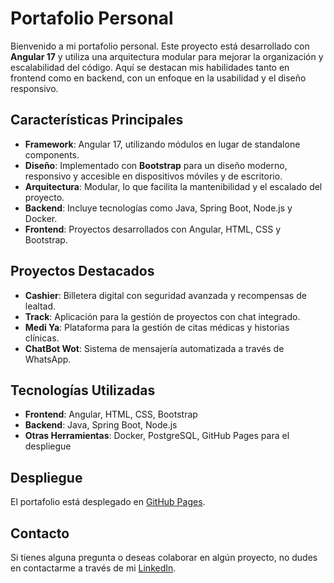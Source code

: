 # Portafolio Personal

Bienvenido a mi portafolio personal. Este proyecto está desarrollado con **Angular 17** y utiliza una arquitectura modular para mejorar la organización y escalabilidad del código. Aquí se destacan mis habilidades tanto en frontend como en backend, con un enfoque en la usabilidad y el diseño responsivo.

## Características Principales

- **Framework**: Angular 17, utilizando módulos en lugar de standalone components.
- **Diseño**: Implementado con **Bootstrap** para un diseño moderno, responsivo y accesible en dispositivos móviles y de escritorio.
- **Arquitectura**: Modular, lo que facilita la mantenibilidad y el escalado del proyecto.
- **Backend**: Incluye tecnologías como Java, Spring Boot, Node.js y Docker.
- **Frontend**: Proyectos desarrollados con Angular, HTML, CSS y Bootstrap.

## Proyectos Destacados

- **Cashier**: Billetera digital con seguridad avanzada y recompensas de lealtad.
- **Track**: Aplicación para la gestión de proyectos con chat integrado.
- **Medi Ya**: Plataforma para la gestión de citas médicas y historias clínicas.
- **ChatBot Wot**: Sistema de mensajería automatizada a través de WhatsApp.

## Tecnologías Utilizadas

- **Frontend**: Angular, HTML, CSS, Bootstrap
- **Backend**: Java, Spring Boot, Node.js
- **Otras Herramientas**: Docker, PostgreSQL, GitHub Pages para el despliegue

## Despliegue

El portafolio está desplegado en [GitHub Pages](https://github.com/antoluduenabereziuk21/antolube).

## Contacto

Si tienes alguna pregunta o deseas colaborar en algún proyecto, no dudes en contactarme a través de mi [LinkedIn](https://www.linkedin.com/in/antoluduenabereziuk).
